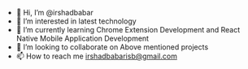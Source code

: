 - 👋 Hi, I’m @irshadbabar
- 👀 I’m interested in latest technology
- 🌱 I’m currently learning Chrome Extension Development and React Native Mobile Application Development
- 💞️ I’m looking to collaborate on Above mentioned projects
- 📫 How to reach me irshadbabarisb@gmail.com

<!---
irshadbabar/irshadbabar is a ✨ special ✨ repository because its `README.md` (this file) appears on your GitHub profile.
You can click the Preview link to take a look at your changes.
--->
